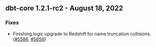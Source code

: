 ## dbt-core 1.2.1-rc2 - August 18, 2022
### Fixes
- Finishing logic upgrade to Redshift for name truncation collisions. ([#5586](https://github.com/dbt-labs/dbt-core/issues/5586), [#5656](https://github.com/dbt-labs/dbt-core/pull/5656))
